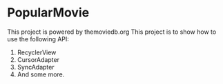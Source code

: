 # PopularMovie
This project is powered by themoviedb.org
This project is to show how to use the following API:
1. RecyclerView
2. CursorAdapter
3. SyncAdapter
4. And some more.
